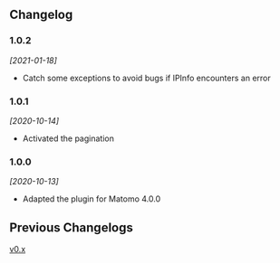 ## Changelog

### 1.0.2

*[2021-01-18]*

- Catch some exceptions to avoid bugs if IPInfo encounters an error

### 1.0.1

*[2020-10-14]*

- Activated the pagination

### 1.0.0

*[2020-10-13]*

- Adapted the plugin for Matomo 4.0.0

## Previous Changelogs

[v0.x](CHANGELOG-v0.md)
